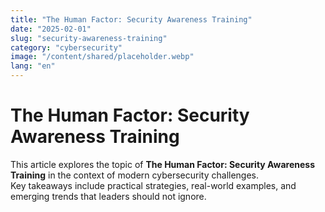 ```yaml
---
title: "The Human Factor: Security Awareness Training"
date: "2025-02-01"
slug: "security-awareness-training"
category: "cybersecurity"
image: "/content/shared/placeholder.webp"
lang: "en"
---
```


# The Human Factor: Security Awareness Training

This article explores the topic of **The Human Factor: Security Awareness Training** in the context of modern cybersecurity challenges.  
Key takeaways include practical strategies, real-world examples, and emerging trends that leaders should not ignore.
